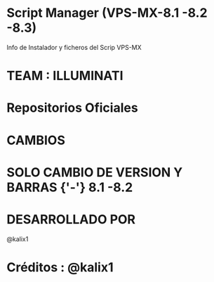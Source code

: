 # Script Manager (VPS-MX-8.1 -8.2 -8.3)
Info de Instalador y ficheros del Scrip VPS-MX

# TEAM : ILLUMINATI

# 
# Repositorios Oficiales
# CAMBIOS
# SOLO CAMBIO DE VERSION Y BARRAS {'-'} 8.1 -8.2

# DESARROLLADO POR 
@kalix1
# Créditos : @kalix1

